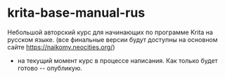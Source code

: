 # krita-base-manual-rus
Небольшой авторский курс для начинающих по программе Krita на русском языке.
(все финальные версии будут доступны на основном сайте https://naikomy.neocities.org/)

* на текущий момент курс в процессе написания. Как только будет готово -- опубликую. 
